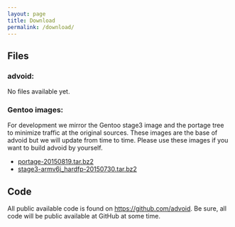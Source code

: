 ```yaml
---
layout: page
title: Download
permalink: /download/
---
```


<h2>Files</h2>

<h3>advoid:</h3>

<p>No files available yet.</p>

<h3>Gentoo images:</h3>

<p>For development we mirror the Gentoo stage3 image and the portage tree to minimize traffic at the original sources. These images are the base of advoid but we will update from time to time. Please use these images if you want to build advoid by yourself.</p>

<ul>
    <li><a href="/files/portage-20150819.tar.bz2">portage-20150819.tar.bz2</a></li>
    <li><a href="/files/stage3-armv6j_hardfp-20150730.tar.bz2">stage3-armv6j_hardfp-20150730.tar.bz2</a></li>
</ul>

<h2>Code</h2>

<p>All public available code is found on <a href="https://github.com/advoid">https://github.com/advoid</a>. Be sure, all code will be public available at GitHub at some time.</p>
